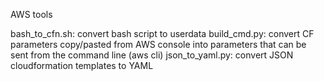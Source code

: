 AWS tools

bash_to_cfn.sh: convert bash script to userdata
build_cmd.py: convert CF parameters copy/pasted from AWS console into parameters that can be sent from the command line (aws cli)
json_to_yaml.py: convert JSON cloudformation templates to YAML
